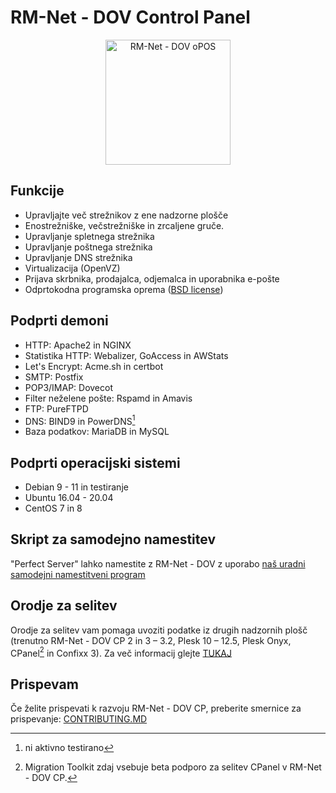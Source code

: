 # RM-Net - DOV Control Panel
<p align="center">
  <img src="https://avatars.githubusercontent.com/u/116940927" alt="RM-Net - DOV oPOS" width="200" height="200">
</p>

## Funkcije
- Upravljajte več strežnikov z ene nadzorne plošče
- Enostrežniške, večstrežniške in zrcaljene gruče.
- Upravljanje spletnega strežnika
- Upravljanje poštnega strežnika
- Upravljanje DNS strežnika
- Virtualizacija (OpenVZ)
- Prijava skrbnika, prodajalca, odjemalca in uporabnika e-pošte
- Odprtokodna programska oprema ([BSD license](LICENSE))

## Podprti demoni
- HTTP: Apache2 in NGINX
- Statistika HTTP: Webalizer, GoAccess in AWStats
- Let's Encrypt: Acme.sh in certbot
- SMTP: Postfix
- POP3/IMAP: Dovecot
- Filter neželene pošte: Rspamd in Amavis
- FTP: PureFTPD
- DNS: BIND9 in PowerDNS[^1]
- Baza podatkov: MariaDB in MySQL

[^1]: ni aktivno testirano

## Podprti operacijski sistemi
- Debian 9 - 11 in testiranje
- Ubuntu 16.04 - 20.04
- CentOS 7 in 8

## Skript za samodejno namestitev
"Perfect Server" lahko namestite z RM-Net - DOV z uporabo [naš uradni samodejni namestitveni program](https://)

## Orodje za selitev
Orodje za selitev vam pomaga uvoziti podatke iz drugih nadzornih plošč (trenutno RM-Net - DOV CP 2 in 3 – 3.2, Plesk 10 – 12.5, Plesk Onyx, CPanel[^2] in Confixx 3). Za več informacij glejte [TUKAJ]([https://www.ispconfig.org/add-ons/ispconfig-migration-tool/](https://github.com/RMNetDOV/RMNetDOV3/wiki/Kako-preseliti-RM-Net---DOV-CP-2,-RM-Net---DOV-CP-3.x,-Confixx-ali-Plesk-na-RM-Net---DOV-CP-3.2-(en-stre%C5%BEnik)))
[^2]: Migration Toolkit zdaj vsebuje beta podporo za selitev CPanel v RM-Net - DOV CP.

## Prispevam
Če želite prispevati k razvoju RM-Net - DOV CP, preberite smernice za prispevanje: [CONTRIBUTING.MD](CONTRIBUTING.md)

